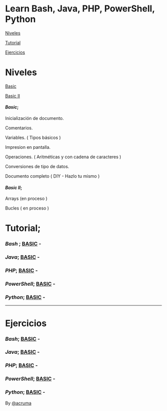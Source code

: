 # Learn Bash, Java, PHP, PowerShell, Python  

[Niveles](https://github.com/acruma/learn#niveles)

[Tutorial](https://github.com/acruma/learn#tutorial)

[Ejercicios](https://github.com/acruma/learn#ejercicios)

# Niveles

[Basic](https://github.com/acruma/learn#basic)

[Basic II](https://github.com/acruma/learn#basic-ii)

#### *Basic*;

Inicialización de documento.

Comentarios.

Variables. ( Tipos básicos )

Impresion en pantalla.

Operaciones. ( Aritméticas y con cadena de caracteres )

Conversiones de tipo de datos.

Documento completo ( DIY - Hazlo tu mismo )

#### *Basic II*;

Arrays (en proceso )

Bucles ( en proceso )

# Tutorial;  


### *Bash* ; [BASIC](https://github.com/acruma/learn/blob/master/spanish/basic/bash.md) -
### *Java*; [BASIC](https://github.com/acruma/learn/blob/master/spanish/basic/java.md) - 
### *PHP*; [BASIC](https://github.com/acruma/learn/blob/master/spanish/basic/php.md) - 
### *PowerShell*; [BASIC](https://github.com/acruma/learn/blob/master/spanish/basic/powershell.md) - 
### *Python*; [BASIC](https://github.com/acruma/learn/blob/master/spanish/basic/python.md) -   


***

# Ejercicios 


### *Bash*; [BASIC](https://github.com/acruma/learn/blob/master/spanish/basic/Ejercicios/bash.md) -
### *Java*; [BASIC](https://github.com/acruma/learn/blob/master/spanish/basic/Ejercicios/java.md) - 
### *PHP*; [BASIC](https://github.com/acruma/learn/blob/master/spanish/basic/Ejercicios/php.md) -
### *PowerShell*; [BASIC](https://github.com/acruma/learn/blob/master/spanish/basic/Ejercicios/powershell.md) -
### *Python*; [BASIC](https://github.com/acruma/learn/blob/master/spanish/basic/Ejercicios/python.md) - 


By [@acruma](https://github.com/acruma)
